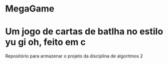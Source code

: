 # MegaGame

# Um jogo de cartas de batlha no estilo yu gi oh, feito em c
  
Repositório para armazenar o projeto da disciplina de algoritmos 2
